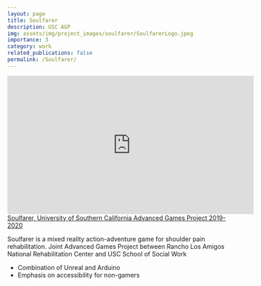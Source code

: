```yaml
---
layout: page
title: Soulfarer
description: USC AGP
img: assets/img/project_images/soulfarer/SoulfarerLogo.jpeg
importance: 3
category: work
related_publications: false
permalink: /Soulfarer/
---
```



<div class="row">
    <div class="col-sm mt-3 mt-md-0">
        <iframe width="560" height="315" src="https://www.youtube.com/embed/HSY5XcPaSok?si=ujDErGlBnexaBbi-" title="YouTube video player" frameborder="0" allow="accelerometer; autoplay; clipboard-write; encrypted-media; gyroscope; picture-in-picture; web-share" referrerpolicy="strict-origin-when-cross-origin" allowfullscreen></iframe>
    </div>
</div>
<div class="caption">
    <a href="https://soulfarer.com/"> Soulfarer, University of Southern California Advanced Games Project 2019-2020 </a>
</div>

Soulfarer is a mixed reality action-adventure game for shoulder pain rehabilitation. Joint Advanced Games Project between Rancho Los Amigos National Rehabilitation Center and USC School of Social Work 

<ul>
<li>Combination of Unreal and Arduino</li>
<li>Emphasis on accessibility for non-gamers</li>
</ul>
